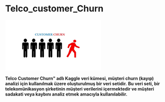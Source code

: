 # Telco_customer_Churn
![App Screenshot](https://github.com/firengizz099/Telco_customer_Churn/blob/main/158339814-d33fb740-9d1e-4d31-acfa-faccaac69afc.png?raw=true)

**Telco Customer Churn" adlı Kaggle veri kümesi, müşteri churn (**kayıp**) analizi için kullanılmak üzere oluşturulmuş bir veri setidir.**
**Bu veri seti, bir telekomünikasyon şirketinin müşteri verilerini içermektedir ve müşteri sadakati veya kaybını analiz etmek amacıyla kullanılabilir.**
